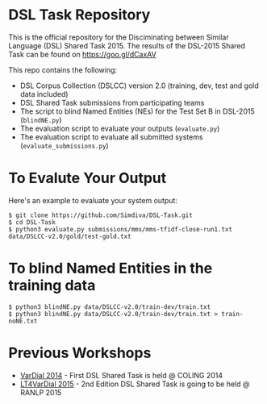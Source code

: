 DSL Task Repository
====

This is the official repository for the Disciminating between Similar Language (DSL) Shared Task 2015. The results of the DSL-2015 Shared Task can be found on https://goo.gl/dCaxAV 

This repo contains the following:
 - DSL Corpus Collection (DSLCC) version 2.0 (training, dev, test and gold data included)
 - DSL Shared Task submissions from participating teams
 - The script to blind Named Entities (NEs) for the Test Set B in DSL-2015 (`blindNE.py`)
 - The evaluation script to evaluate your outputs (`evaluate.py`)
 - The evaluation script to evaluate all submitted systems (`evaluate_submissions.py`)

To Evalute Your Output
====

Here's an example to evaluate your system output:

```
$ git clone https://github.com/Simdiva/DSL-Task.git
$ cd DSL-Task
$ python3 evaluate.py submissions/mms/mms-tfidf-close-run1.txt data/DSLCC-v2.0/gold/test-gold.txt
```

To blind Named Entities in the training data
====
```
$ python3 blindNE.py data/DSLCC-v2.0/train-dev/train.txt
$ python3 blindNE.py data/DSLCC-v2.0/train-dev/train.txt > train-noNE.txt
```


Previous Workshops
====
 
 - [VarDial 2014](http://corporavm.uni-koeln.de/vardial/sharedtask.html) - First DSL Shared Task is held @ COLING 2014
 - [LT4VarDial 2015](http://ttg.uni-saarland.de/lt4vardial2015/index.html) - 2nd Edition DSL Shared Task is going to be held @ RANLP 2015
